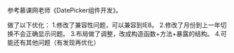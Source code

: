 参考慕课网老师《DatePicker组件开发》。

做了以下优化：
  1.修改了兼容性问题，可以兼容到IE8。
  2.修改了月份到上一年切换不会正确显示问题。
  3.布局做了调整，改成构造函数+方法+暴露的结构。
  4.可能还有其他问题（有发现再优化）
